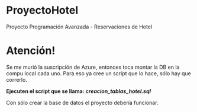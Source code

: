 # ProyectoHotel
Proyecto Programación Avanzada - Reservaciones de Hotel

<h1>Atención!</h1>

Se me murió la suscripción de Azure, entonces toca montar la DB en la compu local cada uno. Para eso ya cree un script que lo hace, sólo hay que correrlo.

<b>Ejecuten el script que se llama: <i>creacion_tablas_hotel.sql</i></b>

Con sólo crear la base de datos el proyecto debería funcionar.
